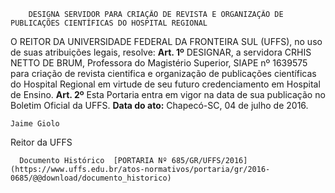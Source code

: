         DESIGNA SERVIDOR PARA CRIAÇÃO DE REVISTA E ORGANIZAÇÃO DE PUBLICAÇÕES CIENTÍFICAS DO HOSPITAL REGIONAL  

 O REITOR DA UNIVERSIDADE FEDERAL DA FRONTEIRA SUL (UFFS), no uso de suas atribuições legais, resolve:   **Art. 1º** DESIGNAR, a servidora CRHIS NETTO DE BRUM, Professora do Magistério Superior, SIAPE nº 1639575 para criação de revista cientifica e organização de publicações científicas do Hospital Regional em virtude de seu futuro credenciamento em Hospital de Ensino.   **Art. 2º** Esta Portaria entra em vigor na data de sua publicação no Boletim Oficial da UFFS.    **Data do ato:** Chapecó-SC, 04 de julho de 2016.   
 

    Jaime Giolo   
 Reitor da UFFS 

      Documento Histórico  [PORTARIA Nº 685/GR/UFFS/2016](https://www.uffs.edu.br/atos-normativos/portaria/gr/2016-0685/@@download/documento_historico)     
      